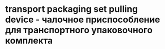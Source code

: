 # transport packaging set pulling device - чалочное приспособление для транспортного упаковочного комплекта
